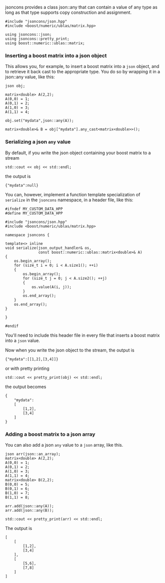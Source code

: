 jsoncons provides a class json::any that can contain a value of 
any type as long as that type supports copy construction and 
assignment.

    #include "jsoncons/json.hpp"
    #include <boost/numeric/ublas/matrix.hpp>

    using jsoncons::json;
    using jsoncons::pretty_print;
    using boost::numeric::ublas::matrix;

### Inserting a boost matrix into a json object

This allows you, for example, to insert a boost matrix into a `json` object, 
and to retrieve it back cast to the appropriate type. You do so by wrapping it in
a json::any value, like this:

    json obj;

    matrix<double> A(2,2);
    A(0,0) = 1;
    A(0,1) = 2;
    A(1,0) = 3;
    A(1,1) = 4;

    obj.set("mydata",json::any(A));

    matrix<double>& B = obj["mydata"].any_cast<matrix<double>>();

### Serializing a json `any` value
 
By default, if you write the json object containing your boost matrix to a stream

    std::cout << obj << std::endl;

the output is

    {"mydata":null}

You can, however, implement a function template specialization of `serialize` in 
the `jsoncons` namespace, in a header file, like this:

    #ifndef MY_CUSTOM_DATA_HPP
    #define MY_CUSTOM_DATA_HPP

    #include "jsoncons/json.hpp"
    #include <boost/numeric/ublas/matrix.hpp>

    namespace jsoncons {

    template<> inline 
    void serialize(json_output_handler& os, 
                   const boost::numeric::ublas::matrix<double>& A)
    {
        os.begin_array();
        for (size_t i = 0; i < A.size1(); ++i)
        {
            os.begin_array();
            for (size_t j = 0; j < A.size2(); ++j)
            {
                os.value(A(i, j));
            }
            os.end_array();
        }
        os.end_array();
    }

    }

    #endif

You'll need to include this header file in every file that inserts a boost matrix into a `json` value.

Now when you write the json object to the stream, the output is

    {"mydata":[[1,2],[3,4]]}

or with pretty printing

    std::cout << pretty_print(obj) << std::endl;

the output becomes    

    {
        "mydata":
        [
            [1,2],
            [3,4]
        ]
    }

### Adding a boost matrix to a json array

You can also add a json `any` value to a `json` array, like this. 

    json arr(json::an_array);
    matrix<double> A(2,2);
    A(0,0) = 1;
    A(0,1) = 2;
    A(1,0) = 3;
    A(1,1) = 4;
    matrix<double> B(2,2);
    B(0,0) = 5;
    B(0,1) = 6;
    B(1,0) = 7;
    B(1,1) = 8;

    arr.add(json::any(A));
    arr.add(json::any(B));

    std::cout << pretty_print(arr) << std::endl;

The output is

    [
        [
            [1,2],
            [3,4]
        ],
        [
            [5,6],
            [7,8]
        ]
    ]
